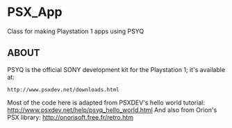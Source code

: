 # PSX_App
Class for making Playstation 1 apps using PSYQ

ABOUT
--------
PSYQ is the official SONY development kit for the Playstation 1; it's available at:
	
	http://www.psxdev.net/downloads.html
	
Most of the code here is adapted from PSXDEV's hello world tutorial: http://www.psxdev.net/help/psyq_hello_world.html
And also from Orion's PSX library:                                   http://onorisoft.free.fr/retro.htm



